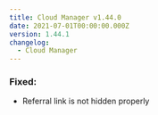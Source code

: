 ```yaml
---
title: Cloud Manager v1.44.0
date: 2021-07-01T00:00:00.000Z
version: 1.44.1
changelog:
  - Cloud Manager
---
```


### Fixed:
- Referral link is not hidden properly
